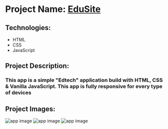 # Project Name: [EduSite](https://jseduweb.netlify.app)

## Technologies:
- HTML
- CSS
- JavaScript

## Project Description:
### This app is a simple "Edtech" application build with HTML, CSS & Vanilla JavaScript. This app is fully responsive for every type of devices

## Project Images:
![app image](https://i.ibb.co/68htDyW/Screenshot-504.png)
![app image](https://i.ibb.co/hDjnnmD/Screenshot-505.png)
![app image](https://i.ibb.co/4s0HP7j/Screenshot-511.png)
